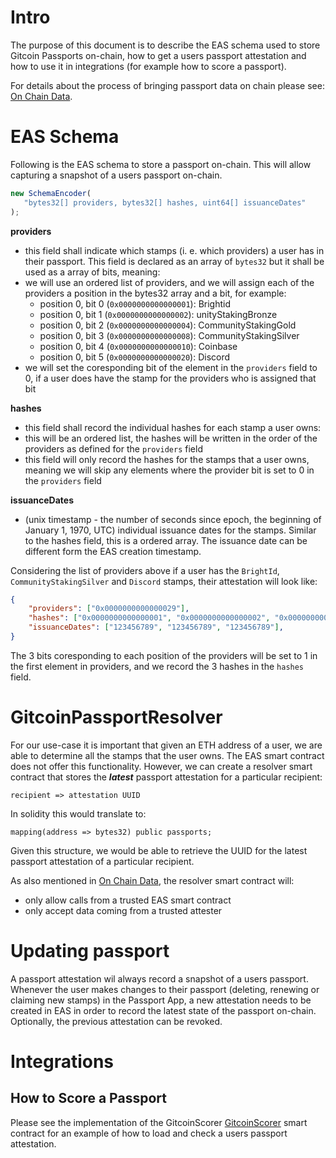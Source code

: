 
# Intro

The purpose of this document is to describe the EAS schema used to store Gitcoin Passports on-chain, how to get a users passport attestation and how to use it in integrations (for example how to score a passport).

For details about the process of bringing passport data on chain please see: [On Chain Data](./00-on-chain-data.md).

# EAS Schema
Following is the EAS schema to store a passport on-chain.
This will allow capturing a snapshot of a users passport on-chain.

```js
new SchemaEncoder(
   "bytes32[] providers, bytes32[] hashes, uint64[] issuanceDates"
);
```

**providers**
- this field shall indicate which stamps (i. e. which providers) a user has in their passport. This field is declared as an array of `bytes32` but it shall be used as a array of bits, meaning:
- we will use an ordered list of providers, and we will assign each of the providers a position in the bytes32 array and a bit, for example: 
    - position 0, bit 0 (`0x0000000000000001`): Brightid
    - position 0, bit 1 (`0x0000000000000002`): unityStakingBronze
    - position 0, bit 2 (`0x0000000000000004`): CommunityStakingGold
    - position 0, bit 3 (`0x0000000000000008`): CommunityStakingSilver
    - position 0, bit 4 (`0x0000000000000010`): Coinbase
    - position 0, bit 5 (`0x0000000000000020`): Discord
- we will set the coresponding bit of the element in the `providers` field to 0, if a user does have the stamp for the providers who is assigned that bit

**hashes**
- this field shall record the individual hashes for each stamp a user owns:
- this will be an ordered list, the hashes will be written in the order of the providers as defined for the `providers` field
- this field will only record the hashes for the stamps that a user owns, meaning we will skip any elements where the provider bit is set to 0 in the `providers` field

**issuanceDates**
- (unix timestamp - the number of seconds since epoch, the beginning of January 1, 1970, UTC) individual issuance dates for the stamps. Similar to the hashes field, this is a ordered array. The issuance date can be different form the EAS creation timestamp.


Considering the list of providers above if a user has the `BrightId`, `CommunityStakingSilver` and `Discord` stamps, their attestation will look like:
```json
{
    "providers": ["0x0000000000000029"],  
    "hashes": ["0x0000000000000001", "0x0000000000000002", "0x0000000000000003"],  
    "issuanceDates": ["123456789", "123456789", "123456789"],  
}
```
The 3 bits coresponding to each position of the providers will be set to 1 in the first element in providers, and we record the 3 hashes in the `hashes` field.

# GitcoinPassportResolver
For our use-case it is important that given an ETH address of a user, we are able to determine all the stamps that the user owns.
The EAS smart contract does not offer this functionality.
However, we can create a resolver smart contract that stores the ***latest*** passport attestation for a particular recipient:

    recipient => attestation UUID

In solidity this would translate to:

    mapping(address => bytes32) public passports;

Given this structure, we would be able to retrieve the UUID for the latest passport attestation of a particular recipient.

As also mentioned in [On Chain Data](./00-on-chain-data.md), the resolver smart contract will:
- only allow calls from a trusted EAS smart contract
- only accept data coming from a trusted attester

# Updating passport
A passport attestation wil always record a snapshot of a users passport.
Whenever the user makes changes to their passport (deleting, renewing or claiming new stamps) in the Passport App, a new attestation needs to be created in EAS in order to record the latest state of the passport on-chain.
Optionally, the previous attestation can be revoked.

# Integrations
## How to Score a Passport

Please see the implementation of the GitcoinScorer [GitcoinScorer](../contracts/GitcoinScorer.sol) smart contract for an example of how to load and check a users passport attestation.

